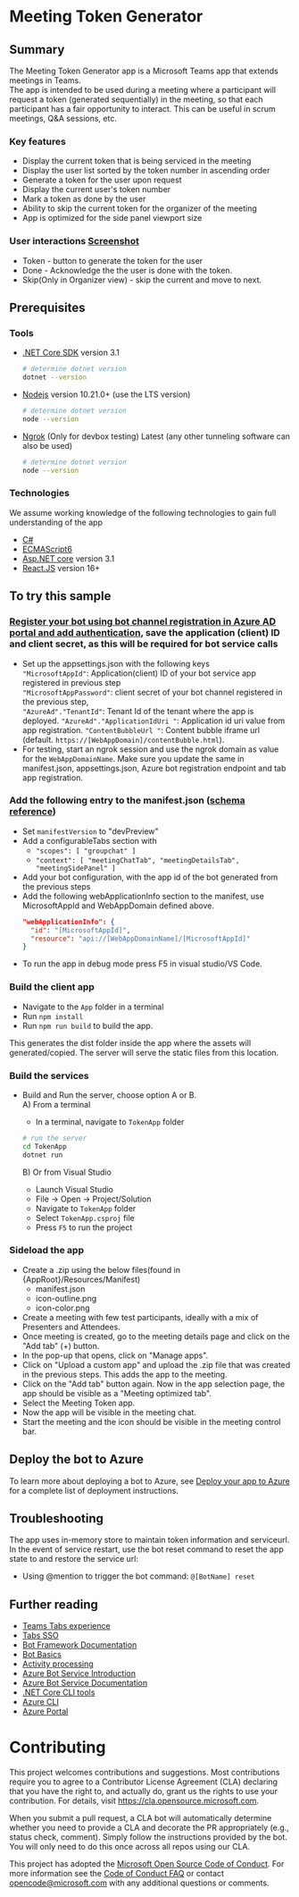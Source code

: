 # Meeting Token Generator

## Summary
The Meeting Token Generator app is a Microsoft Teams app that extends meetings in Teams.  
The app is intended to be used during a meeting where a participant will request a token (generated sequentially) in the meeting, so that each participant has a fair opportunity to interact. This can be useful in scrum meetings, Q&A sessions, etc.

### Key features
 - Display the current token that is being serviced in the meeting
 - Display the user list sorted by the token number in ascending order
 - Generate a token for the user upon request
 - Display the current user's token number
 - Mark a token as done by the user
 - Ability to skip the current token for the organizer of the meeting
 - App is optimized for the side panel viewport size
  
### User interactions [Screenshot](#screenshot)
- Token - button to generate the token for the user
- Done - Acknowledge the the user is done with the token.
- Skip(Only in Organizer view) - skip the current and move to next.

## Prerequisites

### Tools

- [.NET Core SDK](https://dotnet.microsoft.com/download) version 3.1

  ```bash
  # determine dotnet version
  dotnet --version
  ```

- [Nodejs](https://nodejs.org/en/download/) version 10.21.0+ (use the LTS version)

  ```bash
  # determine dotnet version
  node --version
  ```

- [Ngrok](https://ngrok.com/download) (Only for devbox testing) Latest (any other tunneling software can also be used)

  ```bash
  # determine dotnet version
  node --version
  ```

### Technologies

We assume working knowledge of the following technologies to gain full understanding of the app

- [C#](https://docs.microsoft.com/en-us/dotnet/csharp/tutorials/)
- [ECMAScript6](http://es6-features.org/)
- [Asp.NET core](https://docs.microsoft.com/en-us/aspnet/core/?view=aspnetcore-3.1) version 3.1
- [React.JS](https://reactjs.org/tutorial/tutorial.html) version 16+  

## To try this sample

### [Register your bot using bot channel registration in Azure AD portal and add authentication](https://docs.microsoft.com/en-us/microsoftteams/platform/bots/how-to/authentication/add-authentication?tabs=dotnet%2Cdotnet-sample), save the application (client) ID  and client secret, as this will be required for bot service calls
- Set up the appsettings.json with the following keys  
  `"MicrosoftAppId"`: Application(client) ID of your bot service app registered in previous step  
  `"MicrosoftAppPassword"`: client secret of your bot channel registered in the previous step,  
  `"AzureAd"."TenantId"`: Tenant Id of the tenant where the app is deployed. 
  `"AzureAd"."ApplicationIdUri "`: Application id uri value from app registration.
  `"ContentBubbleUrl "`: Content bubble iframe url (default. `https://[WebAppDomain]/contentBubble.html`).
-  For testing, start an ngrok session and use the ngrok domain as value for the `WebAppDomainName`. Make sure you update the same in manifest.json, appsettings.json, Azure bot registration endpoint and tab app registration.
  
### Add the following entry to the manifest.json ([schema reference](https://docs.microsoft.com/en-us/microsoftteams/platform/resources/schema/manifest-schema))
  - Set `manifestVersion` to "devPreview"
  - Add a configurableTabs section with 
    - `"scopes": [ "groupchat" ]`
    - `"context": [ "meetingChatTab", "meetingDetailsTab", "meetingSidePanel" ]`
  - Add your bot configuration, with the app id of the bot generated from the previous steps
  - Add the following webApplicationInfo section to the manifest, use MicrosoftAppId and WebAppDomain defined above.
    ```json
    "webApplicationInfo": {  
      "id": "[MicrosoftAppId]",  
      "resource": "api://[WebAppDomainName]/[MicrosoftAppId]"  
    }
    ```
- To run the app in debug mode press F5 in visual studio/VS Code.

### Build the client app
  - Navigate to the `App` folder in a terminal
  - Run `npm install`
  - Run `npm run build` to build the app. 
  
  This generates the dist folder inside the app where the assets will generated/copied. The server will serve the static files from this location.

### Build the services
  - Build and Run the server, choose option A or B.  
    A) From a terminal
    - In a terminal, navigate to `TokenApp` folder
    ```bash
    # run the server
    cd TokenApp
    dotnet run
    ```

    B) Or from Visual Studio
    - Launch Visual Studio
    - File -> Open -> Project/Solution
    - Navigate to `TokenApp` folder
    - Select `TokenApp.csproj` file
    - Press `F5` to run the project

### Sideload the app
  - Create a .zip using the below files(found in {AppRoot}/Resources/Manifest)
    - manifest.json
    - icon-outline.png
    - icon-color.png
  - Create a meeting with few test participants, ideally with a mix of Presenters and Attendees.
  - Once meeting is created, go to the meeting details page and click on the "Add tab" (+) button.
  - In the pop-up that opens, click on "Manage apps".
  - Click on "Upload a custom app" and upload the .zip file that was created in the previous steps. This adds the app to the meeting.
  - Click on the "Add tab" button again. Now in the app selection page, the app should be visible as a "Meeting optimized tab".
  - Select the Meeting Token app.
  - Now the app will be visible in the meeting chat.
  - Start the meeting and the icon should be visible in the meeting control bar.


## Deploy the bot to Azure

To learn more about deploying a bot to Azure, see [Deploy your app to Azure](https://docs.microsoft.com/en-in/azure/app-service/quickstart-dotnetcore?pivots=platform-linux) for a complete list of deployment instructions.

## Troubleshooting
The app uses in-memory store to maintain token information and serviceurl. In the event of service restart, use the bot reset command to reset the app state to and restore the service url:
- Using @mention to trigger the bot command:  `@[BotName] reset`

## Further reading

- [Teams Tabs experience](https://docs.microsoft.com/en-us/microsoftteams/platform/tabs/what-are-tabs)
- [Tabs SSO](https://docs.microsoft.com/en-us/microsoftteams/platform/tabs/how-to/authentication/auth-aad-sso)
- [Bot Framework Documentation](https://docs.botframework.com)
- [Bot Basics](https://docs.microsoft.com/azure/bot-service/bot-builder-basics?view=azure-bot-service-4.0)
- [Activity processing](https://docs.microsoft.com/en-us/azure/bot-service/bot-builder-concept-activity-processing?view=azure-bot-service-4.0)
- [Azure Bot Service Introduction](https://docs.microsoft.com/azure/bot-service/bot-service-overview-introduction?view=azure-bot-service-4.0)
- [Azure Bot Service Documentation](https://docs.microsoft.com/azure/bot-service/?view=azure-bot-service-4.0)
- [.NET Core CLI tools](https://docs.microsoft.com/en-us/dotnet/core/tools/?tabs=netcore2x)
- [Azure CLI](https://docs.microsoft.com/cli/azure/?view=azure-cli-latest)
- [Azure Portal](https://portal.azure.com)

# Contributing

This project welcomes contributions and suggestions.  Most contributions require you to agree to a
Contributor License Agreement (CLA) declaring that you have the right to, and actually do, grant us
the rights to use your contribution. For details, visit https://cla.opensource.microsoft.com.

When you submit a pull request, a CLA bot will automatically determine whether you need to provide
a CLA and decorate the PR appropriately (e.g., status check, comment). Simply follow the instructions
provided by the bot. You will only need to do this once across all repos using our CLA.

This project has adopted the [Microsoft Open Source Code of Conduct](https://opensource.microsoft.com/codeofconduct/).
For more information see the [Code of Conduct FAQ](https://opensource.microsoft.com/codeofconduct/faq/) or
contact [opencode@microsoft.com](mailto:opencode@microsoft.com) with any additional questions or comments.
